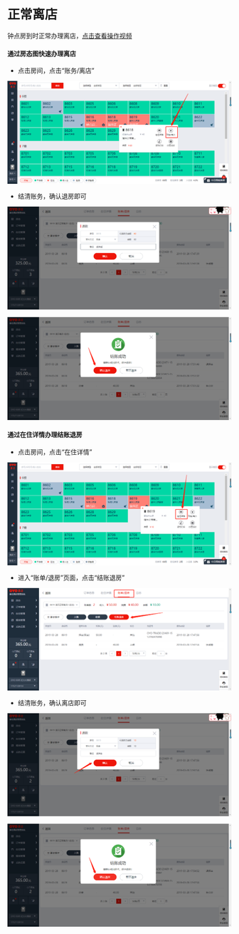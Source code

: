 # 正常离店

钟点房到时正常办理离店，[点击查看操作视频](http://crs-pms-vidio.oss-cn-beijing.aliyuncs.com/%E9%92%9F%E7%82%B9%E6%88%BF%E9%80%80%E6%88%BF.mp4)

#### 通过房态图快速办理离店

* 点击房间，点击“账务/离店”

![](../../../.gitbook/assets/image%20%28210%29.png)

* 结清账务，确认退房即可

![](../../../.gitbook/assets/image%20%28643%29.png)

![](../../../.gitbook/assets/image%20%28509%29.png)

#### 通过在住详情办理结账退房

* 点击房间，点击“在住详情”

![](../../../.gitbook/assets/image%20%28497%29.png)

* 进入“账单/退房”页面，点击“结账退房”

![](../../../.gitbook/assets/image%20%28569%29.png)

* 结清账务，确认离店即可

![](../../../.gitbook/assets/image%20%2819%29.png)

![](../../../.gitbook/assets/image%20%28503%29.png)





